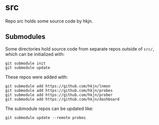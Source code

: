 # src

Repo src holds some source code by hkjn.

## Submodules

Some directories hold source code from separate repos outside of `src/`, 
which can be initialized with:

```
git submodule init
git submodule update
```

These repos were added with:

```
git submodule add https://github.com/hkjn/lnmon
git submodule add https://github.com/hkjn/probes
git submodule add https://github.com/hkjn/prober
git submodule add https://github.com/hkjn/dashboard
```

The submodule repos can be updated like:

```
git submodule update --remote probes
```
